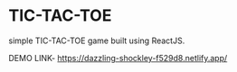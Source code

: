 # TIC-TAC-TOE

simple TIC-TAC-TOE game built using ReactJS.

DEMO LINK- https://dazzling-shockley-f529d8.netlify.app/
